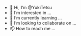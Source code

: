- 👋 Hi, I’m @YukiTetsu
- 👀 I’m interested in ...
- 🌱 I’m currently learning ...
- 💞️ I’m looking to collaborate on ...
- 📫 How to reach me ...

<!---
YukiTetsu/YukiTetsu is a ✨ special ✨ repository because its `README.md` (this file) appears on your GitHub profile.
You can click the Preview link to take a look at your changes.
--->
